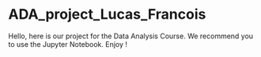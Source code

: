 # ADA_project_Lucas_Francois
Hello, here is our project for the Data Analysis Course. We recommend you to use the Jupyter Notebook.
Enjoy !
